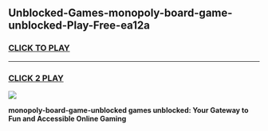 
## Unblocked-Games-monopoly-board-game-unblocked-Play-Free-ea12a
<h3>
<a href="https://premium76.site?title=monopoly-board-game-unblocked&ref=20A">CLICK TO PLAY</a></h3>
<hr>

<h3>
<a href="https://premium76.site?title=monopoly-board-game-unblocked&ref=20A">CLICK 2 PLAY</a>
  
</h3>

<a href="https://premium76.site?title=monopoly-board-game-unblocked&ref=20A"><img src="https://clearcache.store/games.png"></a>


**monopoly-board-game-unblocked games unblocked: Your Gateway to Fun and Accessible Online Gaming**
